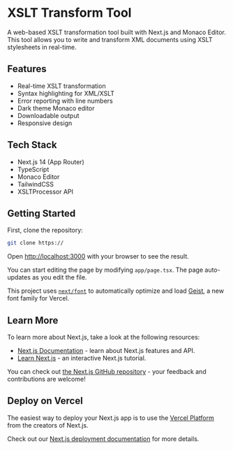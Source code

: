 # XSLT Transform Tool

A web-based XSLT transformation tool built with Next.js and Monaco Editor. This tool allows you to write and transform XML documents using XSLT stylesheets in real-time.

## Features

- Real-time XSLT transformation
- Syntax highlighting for XML/XSLT
- Error reporting with line numbers
- Dark theme Monaco editor
- Downloadable output
- Responsive design

## Tech Stack

- Next.js 14 (App Router)
- TypeScript
- Monaco Editor
- TailwindCSS
- XSLTProcessor API

## Getting Started

First, clone the repository:

```bash
git clone https://
```

Open [http://localhost:3000](http://localhost:3000) with your browser to see the result.

You can start editing the page by modifying `app/page.tsx`. The page auto-updates as you edit the file.

This project uses [`next/font`](https://nextjs.org/docs/app/building-your-application/optimizing/fonts) to automatically optimize and load [Geist](https://vercel.com/font), a new font family for Vercel.

## Learn More

To learn more about Next.js, take a look at the following resources:

- [Next.js Documentation](https://nextjs.org/docs) - learn about Next.js features and API.
- [Learn Next.js](https://nextjs.org/learn) - an interactive Next.js tutorial.

You can check out [the Next.js GitHub repository](https://github.com/vercel/next.js) - your feedback and contributions are welcome!

## Deploy on Vercel

The easiest way to deploy your Next.js app is to use the [Vercel Platform](https://vercel.com/new?utm_medium=default-template&filter=next.js&utm_source=create-next-app&utm_campaign=create-next-app-readme) from the creators of Next.js.

Check out our [Next.js deployment documentation](https://nextjs.org/docs/app/building-your-application/deploying) for more details.
